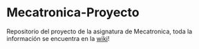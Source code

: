 # Mecatronica-Proyecto
Repositorio del proyecto de la asignatura de Mecatronica, toda la información se encuentra en la [wiki](https://github.com/WalterHumphrey/Mecatronica-Proyecto/wiki)!
